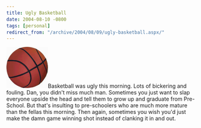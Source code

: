 ```yaml
---
title: Ugly Basketball
date: 2004-08-10 -0800
tags: [personal]
redirect_from: "/archive/2004/08/09/ugly-basketball.aspx/"
---
```


![Basketball](/images/basketball.jpg)Basketball was ugly this morning.
Lots of bickering and fouling. Dan, you didn't miss much man. Sometimes
you just want to slap everyone upside the head and tell them to grow up
and graduate from Pre-School. But that's insulting to pre-schoolers who
are much more mature than the fellas this morning. Then again, sometimes
you wish you'd just make the damn game winning shot instead of clanking
it in and out.

